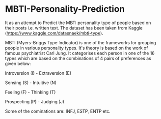 # MBTI-Personality-Prediction
It as an attempt to Predict the MBTI personality type of people based on their posts i.e. written text.
The dataset has been taken from Kaggle (https://www.kaggle.com/datasnaek/mbti-type). 

MBTI (Myers–Briggs Type Indicator) is one of the frameworks for grouping people in various personality types. 
It's theory is based on the work of famous psychiatrist Carl Jung.
It categorises each person in one of the 16 types which are based on the combinations of 4 pairs of preferences as given below:

Introversion (I) - Extraversion (E)

Sensing (S) - Intuitive (N)

Feeling (F) - Thinking (T)

Prospecting (P) - Judging (J)

Some of the cominations are: INFJ, ESTP, ENTP etc.
